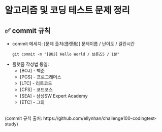 # 알고리즘 및 코딩 테스트 문제 정리

## ✅ commit 규칙
- commit 메세지: [문제 출처(플랫폼)] 문제이름 / 난이도 / 걸린시간 
    ```
    git commit -m "[BOJ] Hello World / 브론즈5 / 1분"
    ```
- 플랫폼 작성법 통일: 
  * [BOJ] - 백준 
  * [PGS] - 프로그래머스
  * [LTC] - 리트코드
  * [CFS] - 코드포스
  * [SEA] - 삼성SW Expert Academy
  * [ETC] - 그외
  
<br/>
(commit 규칙 출처: https://github.com/ellynhan/challenge100-codingtest-study)